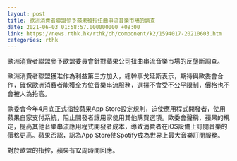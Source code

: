 ```yaml
---
layout: post
title: 歐洲消費者聯盟參予蘋果被指扭曲串流音樂市場的調查
date: 2021-06-03 01:58:57.000000000 +08:00
link: https://news.rthk.hk/rthk/ch/component/k2/1594017-20210603.htm
categories: rthk
---
```


歐洲消費者聯盟參予歐盟委員會針對蘋果公司扭曲串流音樂市場的反壟斷調查。

歐洲消費者聯盟獲准作為利益第三方加入，總幹事戈延斯表示，期待與歐委會合作，確保歐洲消費者能獲全方位音樂串流服務，選擇不會受不公平限制，價格也不會被人為抬高。

歐委會今年4月底正式指控蘋果App Store設定規則，迫使應用程式開發者，使用蘋果自家支付系統，阻止開發者讓用家使用其他購買選項。歐委會聲稱，蘋果的規定，提高其他音樂串流應用程式開發者成本，導致消費者在iOS設備上訂閱音樂的價格更高。蘋果否認，認為App Store使Spotify成為世界上最大音樂訂閱服務。

對於歐盟的指控，蘋果有12周時間回應。
